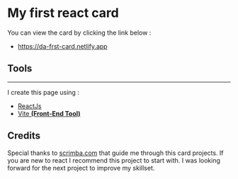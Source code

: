 # My first react card

You can view the card by clicking the link below :

- https://da-frst-card.netlify.app

## Tools

---

I create this page using :

- [ReactJs](https://reactjs.org/)
- [Vite **(Front-End Tool)**](https://vitejs.dev/)

## Credits

Special thanks to [scrimba.com](https://scrimba.com/learn/learnreact) that guide me through this card projects. If you are new to react I recommend this project to start with. I was looking forward for the next project to improve my skillset.
